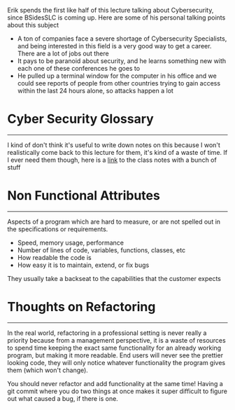 Erik spends the first like half of this lecture talking about Cybersecurity, since BSidesSLC is coming up. Here are some of his personal talking points about this subject
- A ton of companies face a severe shortage of Cybersecurity Specialists, and being interested in this field is a very good way to get a career. There are a lot of jobs out there
- It pays to be paranoid about security, and he learns something new with each one of these conferences he goes to 
- He pulled up a terminal window for the computer in his office and we could see reports of people from other countries trying to gain access within the last 24 hours alone, so attacks happen a lot

# Cyber Security Glossary
---
I kind of don't think it's useful to write down notes on this because I won't realistically come back to this lecture for them, it's kind of a waste of time. If I ever need them though, here is a [link](https://gitlab.cs.usu.edu/duckiecorp/sp25-cs1440-lecturenotes/-/tree/master/Module4/Lec30-Wed_Mar_26?ref_type=heads) to the class notes with a bunch of stuff

# Non Functional Attributes
---
Aspects of a program which are hard to measure, or are not spelled out in the specifications or requirements.
- Speed, memory usage, performance
- Number of lines of code, variables, functions, classes, etc
- How readable the code is
- How easy it is to maintain, extend, or fix bugs

They usually take a backseat to the capabilities that the customer expects 

# Thoughts on Refactoring
---
In the real world, refactoring in a professional setting is never really a priority because from a management perspective, it is a waste of resources to spend time keeping the exact same functionality for an already working program, but making it more readable. End users will never see the prettier looking code, they will only notice whatever functionality the program gives them (which won't change).

You should never refactor and add functionality at the same time! Having a git commit where you do two things at once makes it super difficult to figure out what caused a bug, if there is one.
